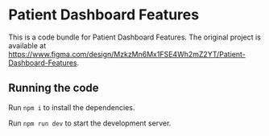 
  # Patient Dashboard Features

  This is a code bundle for Patient Dashboard Features. The original project is available at https://www.figma.com/design/MzkzMn6Mx1FSE4Wh2mZ2YT/Patient-Dashboard-Features.

  ## Running the code

  Run `npm i` to install the dependencies.

  Run `npm run dev` to start the development server.
  